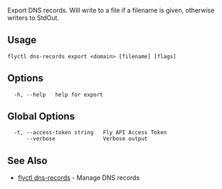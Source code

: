 Export DNS records. Will write to a file if a filename is given, otherwise writers to StdOut.

## Usage
~~~
flyctl dns-records export <domain> [filename] [flags]
~~~

## Options

~~~
  -h, --help   help for export
~~~

## Global Options

~~~
  -t, --access-token string   Fly API Access Token
      --verbose               Verbose output
~~~

## See Also

* [flyctl dns-records](/docs/flyctl/dns-records/)	 - Manage DNS records

